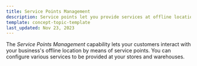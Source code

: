 ```yaml
---
title: Service Points Management
description: Service points let you provide services at offline locations.
template: concept-topic-template
last_updated: Nov 23, 2023
---
```


The *Service Points Management* capability lets your customers interact with your business's offline location by means of service points. You can configure various services to be provided at your stores and warehouses.
